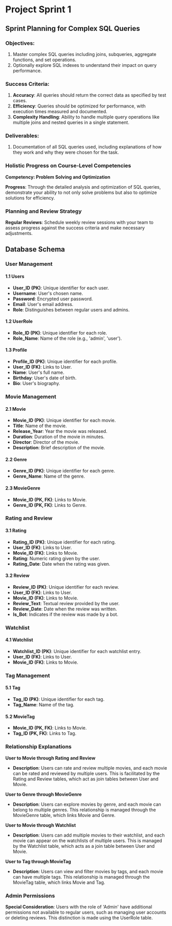 # Project Sprint 1

## Sprint Planning for Complex SQL Queries

### Objectives:

1. Master complex SQL queries including joins, subqueries, aggregate functions, and set operations.
2. Optionally explore SQL indexes to understand their impact on query performance.

### Success Criteria:

1. **Accuracy**: All queries should return the correct data as specified by test cases.
2. **Efficiency**: Queries should be optimized for performance, with execution times measured and documented.
3. **Complexity Handling**: Ability to handle multiple query operations like multiple joins and nested queries in a single statement.

### Deliverables:

1. Documentation of all SQL queries used, including explanations of how they work and why they were chosen for the task.

### Holistic Progress on Course-Level Competencies

**Competency: Problem Solving and Optimization**

**Progress**: Through the detailed analysis and optimization of SQL queries, demonstrate your ability to not only solve problems but also to optimize solutions for efficiency.

### Planning and Review Strategy

**Regular Reviews**: Schedule weekly review sessions with your team to assess progress against the success criteria and make necessary adjustments.

## Database Schema

### User Management

#### 1.1 Users
- **User_ID (PK)**: Unique identifier for each user.
- **Username**: User's chosen name.
- **Password**: Encrypted user password.
- **Email**: User's email address.
- **Role**: Distinguishes between regular users and admins.

#### 1.2 UserRole
- **Role_ID (PK)**: Unique identifier for each role.
- **Role_Name**: Name of the role (e.g., 'admin', 'user').

#### 1.3 Profile
- **Profile_ID (PK)**: Unique identifier for each profile.
- **User_ID (FK)**: Links to User.
- **Name**: User's full name.
- **Birthday**: User's date of birth.
- **Bio**: User's biography.

### Movie Management

#### 2.1 Movie
- **Movie_ID (PK)**: Unique identifier for each movie.
- **Title**: Name of the movie.
- **Release_Year**: Year the movie was released.
- **Duration**: Duration of the movie in minutes.
- **Director**: Director of the movie.
- **Description**: Brief description of the movie.

#### 2.2 Genre
- **Genre_ID (PK)**: Unique identifier for each genre.
- **Genre_Name**: Name of the genre.

#### 2.3 MovieGenre
- **Movie_ID (PK, FK)**: Links to Movie.
- **Genre_ID (PK, FK)**: Links to Genre.

### Rating and Review

#### 3.1 Rating
- **Rating_ID (PK)**: Unique identifier for each rating.
- **User_ID (FK)**: Links to User.
- **Movie_ID (FK)**: Links to Movie.
- **Rating**: Numeric rating given by the user.
- **Rating_Date**: Date when the rating was given.

#### 3.2 Review
- **Review_ID (PK)**: Unique identifier for each review.
- **User_ID (FK)**: Links to User.
- **Movie_ID (FK)**: Links to Movie.
- **Review_Text**: Textual review provided by the user.
- **Review_Date**: Date when the review was written.
- **Is_Bot**: Indicates if the review was made by a bot.

### Watchlist

#### 4.1 Watchlist
- **Watchlist_ID (PK)**: Unique identifier for each watchlist entry.
- **User_ID (FK)**: Links to User.
- **Movie_ID (FK)**: Links to Movie.

### Tag Management

#### 5.1 Tag
- **Tag_ID (PK)**: Unique identifier for each tag.
- **Tag_Name**: Name of the tag.

#### 5.2 MovieTag
- **Movie_ID (PK, FK)**: Links to Movie.
- **Tag_ID (PK, FK)**: Links to Tag.

### Relationship Explanations

**User to Movie through Rating and Review**
- **Description**: Users can rate and review multiple movies, and each movie can be rated and reviewed by multiple users. This is facilitated by the Rating and Review tables, which act as join tables between User and Movie.

**User to Genre through MovieGenre**
- **Description**: Users can explore movies by genre, and each movie can belong to multiple genres. This relationship is managed through the MovieGenre table, which links Movie and Genre.

**User to Movie through Watchlist**
- **Description**: Users can add multiple movies to their watchlist, and each movie can appear on the watchlists of multiple users. This is managed by the Watchlist table, which acts as a join table between User and Movie.

**User to Tag through MovieTag**
- **Description**: Users can view and filter movies by tags, and each movie can have multiple tags. This relationship is managed through the MovieTag table, which links Movie and Tag.

### Admin Permissions

**Special Consideration**: Users with the role of 'Admin' have additional permissions not available to regular users, such as managing user accounts or deleting reviews. This distinction is made using the UserRole table.

